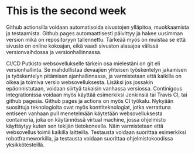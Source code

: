 # This is the second week
Github actionsilla voidaan automatisoida sivustojen ylläpitoa, muokkaamista ja testaamista. Github pages automaattisesti päivittyy ja hakee uusimman version mikä on repositoryyn tallennettu. Tärkeää myös on muistaa se että sivusto on online kokoajan, eikä vaadi sivuston alasajoa välissä versionvaihdossa ja versionhallinnassa.

CI/CD Putkisto websovellukselle tärkein osa mielestäni on git eli versionhallinta. Se mahdollistaa devaajien yhteisen työskentelyn jakamisen ja työskentelyn pitämisen ajanhallinnassa, ja varmistetaan että kaikilla on oikea ja toimiva versio websovelluksesta. Lisäksi jos jossakin epäonnistutaan, voidaan siirtyä takaisin vanhassa versiossa.
Continigous integrationissa voidaan myös käyttää esimerkiksi Jenkinsiä tai Travis CI, tai github pagesia. Github pages ja actions on myös CI työkalu.
Nykyään suosittuja teknologioita ovat myös konttiteknologiat, jotka verrattuna entiseen vanhaan pull menetelmään käytetään websovelluksesta containeria, joka on käytännössä
virtual machine, jossa ohjelmisto käyttäytyy kuten sen tekijän tietokoneella. Näin varmistetaan että websovellus toimii kaikilla laitteilla.
Testausta voidaan suorittaa esimerkiksi robotframeworkilla, ja testausta voidaan suorittaa ohjelmistokoodissa yksikkötesteillä.